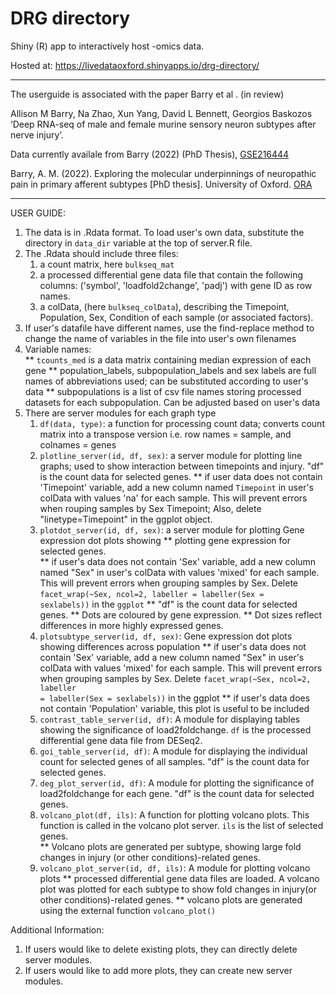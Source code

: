# DRG directory

Shiny (R) app to interactively host -omics data.

Hosted at:
https://livedataoxford.shinyapps.io/drg-directory/

***
The userguide is associated with the paper Barry et al . (in review)  

Allison M Barry, Na Zhao, Xun Yang, David L Bennett, Georgios Baskozos  
‘Deep RNA-seq of male and female murine sensory neuron subtypes after nerve injury’. 

Data currently availale from Barry (2022) (PhD Thesis), [GSE216444](https://www.ncbi.nlm.nih.gov/geo/query/acc.cgi?acc=GSE216444)

Barry, A. M. (2022). Exploring the molecular underpinnings of neuropathic pain in primary afferent subtypes [PhD thesis]. University of Oxford. [ORA](https://ora.ox.ac.uk/objects/uuid:c4348f6e-eaa5-4eaa-91a8-a07a86563ad4)
  
***
  
USER GUIDE: 
1. The data is in .Rdata format. To load user's own data, substitute the directory in <code>data_dir</code> variable at the top of server.R file. 
2. The .Rdata should include three files: 
    1) a count matrix, here <code>bulkseq_mat</code> 
    2) a processed differential gene data file that contain the following columns: ('symbol', 'loadfold2change', 'padj') with gene ID as row names. 
    3) a colData, (here <code>bulkseq_colData</code>), describing the Timepoint, Population, Sex, Condition of each sample (or associated factors).  
3. If user's datafile have different names, use the find-replace method to change the name of variables in the file into user's own filenames 
4. Variable names:  
      ** <code>tcounts_med</code> is a data matrix containing median expression of each gene
      ** population_labels, subpopulation_labels and sex labels are full names of abbreviations used; can be substituted according to user's data 
      ** subpopulations is a list of csv file names storing processed datasets for each subpopulation. Can be adjusted based on user's data  
5. There are server modules for each graph type 
      1) <code>df(data, type)</code>: a function for processing count data; converts count matrix into a transpose version i.e. row names = sample, and colnames = genes  
      2) <code>plotline_server(id, df, sex)</code>: a server module for plotting line graphs; used to show interaction between timepoints and injury. "df" is the count data for selected genes.
              ** if user data does not contain 'Timepoint' variable, add a new column named <code>Timepoint</code> in user's colData with values 'na' for each sample. This will 
              prevent errors when rouping samples by Sex Timepoint; Also, delete "linetype=Timepoint" in the ggplot object. 
      3) <code>plotdot_server(id, df, sex)</code>: a server module for plotting Gene expression dot plots showing
              ** plotting gene expression for selected genes.  
              ** if user's data does not contain 'Sex' variable, add a new column named "Sex" in user's colData with values 'mixed' for each sample. This will 
              prevent errors when grouping samples by Sex. Delete <code>facet_wrap(~Sex, ncol=2, labeller = labeller(Sex = sexlabels))</code> in the <code>ggplot</code>
              ** "df" is the count data for selected genes.
              ** Dots are coloured by gene expression.
              ** Dot sizes reflect differences in more highly expressed genes.
      4) <code>plotsubtype_server(id, df, sex)</code>: Gene expression dot plots showing differences across population 
              ** if user's data does not contain 'Sex' variable, add a new column named "Sex" in user's colData with values 'mixed' for each sample. This will 
              prevent errors when grouping samples by Sex. Delete <code>facet_wrap(~Sex, ncol=2, labeller = labeller(Sex = sexlabels))</code> in the ggplot
              ** if user's data does not contain 'Population' variable, this plot is useful to be included 
      5) <code>contrast_table_server(id, df)</code>: A module for displaying tables showing the significance of load2foldchange. <code>df</code> is the processed differential gene data file from DESeq2. 
      6) <code>goi_table_server(id, df)</code>: A module for displaying the individual count for selected genes of all samples. "df" is the count data for selected genes. 
      7) <code>deg_plot_server(id, df)</code>: A module for plotting the significance of load2foldchange for each gene. "df" is the count data for selected genes.
      8) <code>volcano_plot(df, ils)</code>: A function for plotting volcano plots. This function is called in the volcano plot server. <code>ils</code> is the list of selected genes.  
              ** Volcano plots are generated per subtype, showing large fold changes in injury (or other conditions)-related genes. 
      9) <code>volcano_plot_server(id, df, ils)</code>: A module for plotting volcano plots 
              ** processed differential gene data files are loaded. A volcano plot was plotted for each subtype to show fold changes in injury(or other conditions)-related genes. 
              ** volcano plots are generated using the external function <code>volcano_plot()</code>

Additional Information:

   1) If users would like to delete existing plots, they can directly delete server modules. 
   2) If users would like to add more plots, they can create new server modules. 
